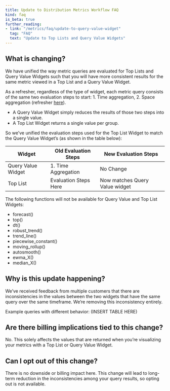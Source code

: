 ```yaml
---
title: Update to Distribution Metrics Workflow FAQ
kind: faq
is_beta: true
further_reading:
- link: "/metrics/faq/update-to-query-value-widget"
  tag: "FAQ"
  text: "Update to Top Lists and Query Value Widgets"
---
```


## What is changing?

We have unified the way metric queries are evaluated for Top Lists and Query Value Widgets such that you will have more consistent results for the same metric viewed in a Top List and a Query Value Widget. 

As a refresher, regardless of the type of widget, each metric query consists of the same two evaluation steps to start: 1. Time aggregation, 2. Space aggregation (refresher [here][1]). 

* A Query Value Widget simply reduces the results of those two steps into a single value.
* A Top List Widget returns a single value per group.

So we’ve unified the evaluation steps used for the Top List Widget to match the Query Value Widget’s (as shown in the table below):


  | Widget                               | Old Evaluation Steps                                                                                                     | New Evaluation Steps             |
|-------------------------------------------|----------------------------------------------------------------------------------------------------------------|----------------------------------------------------|
| Query Value Widget                              | 1. Time Aggregation | No Change  |
| Top List | Evaluation Steps Here | Now matches Query Value widget|

The following functions will not be available for Query Value and Top List Widgets: 
* forecast()
* top()
* dt()
* robust_trend()
* trend_line()
* piecewise_constant()
* moving_rollup()
* autosmooth()
* ewma_X()
* median_X()

## Why is this update happening? 

We’ve received feedback from multiple customers that there are inconsistencies in the values between the two widgets that have the same query over the same timeframe. We’re removing this inconsistency entirely. 

Example queries with different behavior:
(INSERT TABLE HERE) 

## Are there billing implications tied to this change? 

No. This solely affects the values that are returned when you’re visualizing your metrics with a Top List or Query Value Widget. 

## Can I opt out of this change?

There is no downside or billing impact here. This change will lead to long-term reduction in the inconsistencies among your query results, so opting out is not available.






[1]: https://docs.datadoghq.com/metrics/#anatomy-of-a-metric-query
